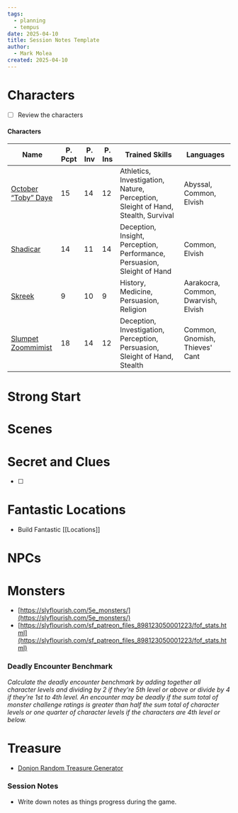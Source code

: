```yaml
---
tags:
  - planning
  - tempus
date: 2025-04-10
title: Session Notes Template
author:
  - Mark Molea
created: 2025-04-10
---
```

# Characters

- [ ] Review the characters

#### Characters

| Name                    | P. Pcpt | P. Inv | P. Ins | Trained Skills                                                                   | Languages                           |
| ----------------------- | ------- | ------ | ------ | -------------------------------------------------------------------------------- | ----------------------------------- |
| [October “Toby” Daye](/02---characters/main-party/october-toby-daye) | 15      | 14     | 12     | Athletics, Investigation, Nature, Perception, Sleight of Hand, Stealth, Survival | Abyssal, Common, Elvish             |
| [Shadicar](/02---characters/main-party/shadicar)            | 14      | 11     | 14     | Deception, Insight, Perception, Performance, Persuasion, Sleight of Hand         | Common, Elvish                      |
| [Skreek](/02---characters/main-party/skreek)              | 9       | 10     | 9      | History, Medicine, Persuasion, Religion                                          | Aarakocra, Common, Dwarvish, Elvish |
| [Slumpet Zoommimist](/02---characters/main-party/slumpet-zoommimist)  | 18      | 14     | 12     | Deception, Investigation, Perception, Persuasion, Sleight of Hand, Stealth       | Common, Gnomish, Thieves' Cant      |

  
  

# Strong Start

  

# Scenes

# Secret and Clues

- [ ]

# Fantastic Locations

- Build Fantastic [[Locations]]

# NPCs

# Monsters

- [https://slyflourish.com/5e_monsters/](https://slyflourish.com/5e_monsters/)
- [https://slyflourish.com/sf_patreon_files_898123050001223/fof_stats.html](https://slyflourish.com/sf_patreon_files_898123050001223/fof_stats.html)

  

### **Deadly Encounter Benchmark**

_Calculate the deadly encounter benchmark by adding together all character levels and dividing by 2 if they're 5th level or above or divide by 4 if they're 1st to 4th level. An encounter may be deadly if the sum total of monster challenge ratings is greater than half the sum total of character levels or one quarter of character levels if the characters are 4th level or below._

# Treasure

- [Donjon Random Treasure Generator](https://donjon.bin.sh/5e/random/#type=treasure;treasure-cr=4;treasure-loot_type=treasure_hoard)

### Session Notes

- Write down notes as things progress during the game.
